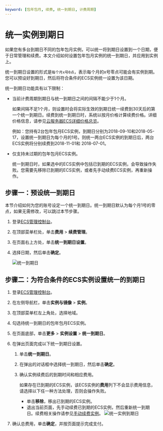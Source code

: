 ```yaml
---
keyword: [包年包月, 续费, 统一到期日, 计费周期]
---
```


# 统一实例到期日

如果您有多台到期日不同的包年包月实例，可以统一将到期日设置到一个日期，便于日常管理和续费。本文介绍如何设置包年包月实例的统一到期日，并应用到实例上。

统一到期日设置的形式是`每个月x号0点`，表示每个月的x号零点可能会有实例到期。您可以预设好到期日，然后将符合条件的ECS实例统一设置为该日期。

统一到期日功能具有以下限制：

-   当前计费周期到期日与统一到期日之间的间隔不能少于1个月。

    如果间隔不足1个月，则设置时会将实际生效的到期日统一续费到30天后的第一个统一到期日。续费到统一到期日时，系统以按月价格计算续费价格。详细价格信息，请参见[云服务器ECS详细价格总览](https://www.aliyun.com/price/product#/ecs/detail)。

    例如：您持有2台包年包月ECS实例，到期日分别为2018-09-10和2018-05-17，设置统一到期日为每个月的1号。则统一两台ECS实例的到期日后，两台ECS实例将分别续费到2018-11-01和 2018-07-01。

-   仅支持未过期的包年包月ECS实例。

    统一到期日时，如果选中的ECS实例中包括已到期的ECS实例，会导致操作失败。您需要先移除已到期的ECS实例，或者先手动续费ECS实例，再重新操作。


## 步骤一：预设统一到期日

本节介绍如何为您的账号设定一个统一到期日。统一到期日默认为每个月1号的零点，如果无需修改，可以跳过本节步骤。

1.  登录[ECS管理控制台](https://ecs.console.aliyun.com)。

2.  在顶部菜单栏处，单击**费用** \> **续费管理**。

3.  在页面右上方处，单击**统一到期日设置**。

4.  选择日期，然后单击**确定**。

    ![统一到期日](https://static-aliyun-doc.oss-accelerate.aliyuncs.com/assets/img/zh-CN/5314359951/p55370.png)


## 步骤二：为符合条件的ECS实例设置统一的到期日

1.  登录[ECS管理控制台](https://ecs.console.aliyun.com)。

2.  在左侧导航栏，单击**实例与镜像** \> **实例**。

3.  在顶部菜单栏左上角处，选择地域。

4.  勾选待统一到期日的包年包月ECS实例。

5.  在页面底部，单击**更多** \> **实例设置** \> **统一到期日**。

6.  在弹出页面完成以下统一到期日设置。

    1.  单击**统一到期日**。

    2.  在弹出的对话框中选择统一到期日，然后单击**确定**。

    3.  确认实例续费后的到期时间和相应费用。

        如果存在已到期的ECS实例，该ECS实例的**费用**列下不会显示费用信息，请选择以下任一种方法处理，否则会操作失败。

        -   单击**移除**，移出已到期的ECS实例。
        -   退出当前页面，先手动续费已到期的ECS实例，然后重新统一到期日。续费相关操作请参见[手动续费实例](/cn.zh-CN/产品定价/续费实例/手动续费实例.md)。
    ![统一实例到期日](https://static-aliyun-doc.oss-accelerate.aliyuncs.com/assets/img/zh-CN/2975319951/p141029.png)

7.  确认总费用，单击**确定**，并按页面提示完成支付。


